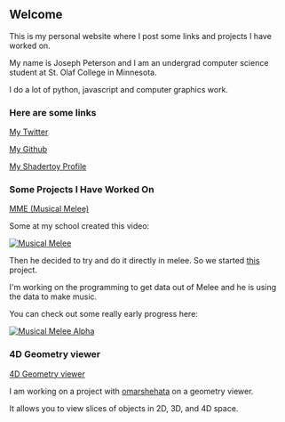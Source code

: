 ## Welcome

This is my personal website where I post some links and projects I have worked on.

My name is Joseph Peterson and I am an undergrad computer science student at St. Olaf College in Minnesota.

I do a lot of python, javascript and computer graphics work.

### Here are some links

[My Twitter](https://twitter.com/petersbob3)

[My Github](https://github.com/petersbob)

[My Shadertoy Profile](https://www.shadertoy.com/user/jope246)

### Some Projects I Have Worked On

[MME (Musical Melee)](https://github.com/petersbob/MME)

Some at my school created this video:

[![Musical Melee](https://img.youtube.com/vi/D1wLshtOWsg/0.jpg)](https://youtu.be/D1wLshtOWsg)

Then he decided to try and do it directly in melee. So we started [this](https://github.com/petersbob/MME) project.

I'm working on the programming to get data out of Melee and he is using the data to make music.

You can check out some really early progress here:

[![Musical Melee Alpha](https://img.youtube.com/vi/G7wmrC5d1Ts/0.jpg)](https://www.youtube.com/watch?v=G7wmrC5d1Ts)

### 4D Geometry viewer

[4D Geometry viewer](https://github.com/StoDevX/humke-4d-geometry)

I am working on a project with [omarshehata](https://github.com/omarshehata) on a geometry viewer.

It allows you to view slices of objects in 2D, 3D, and 4D space.
